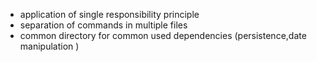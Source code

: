 - application of single responsibility principle
- separation of commands in multiple files
- common directory for common used dependencies (persistence,date manipulation  )